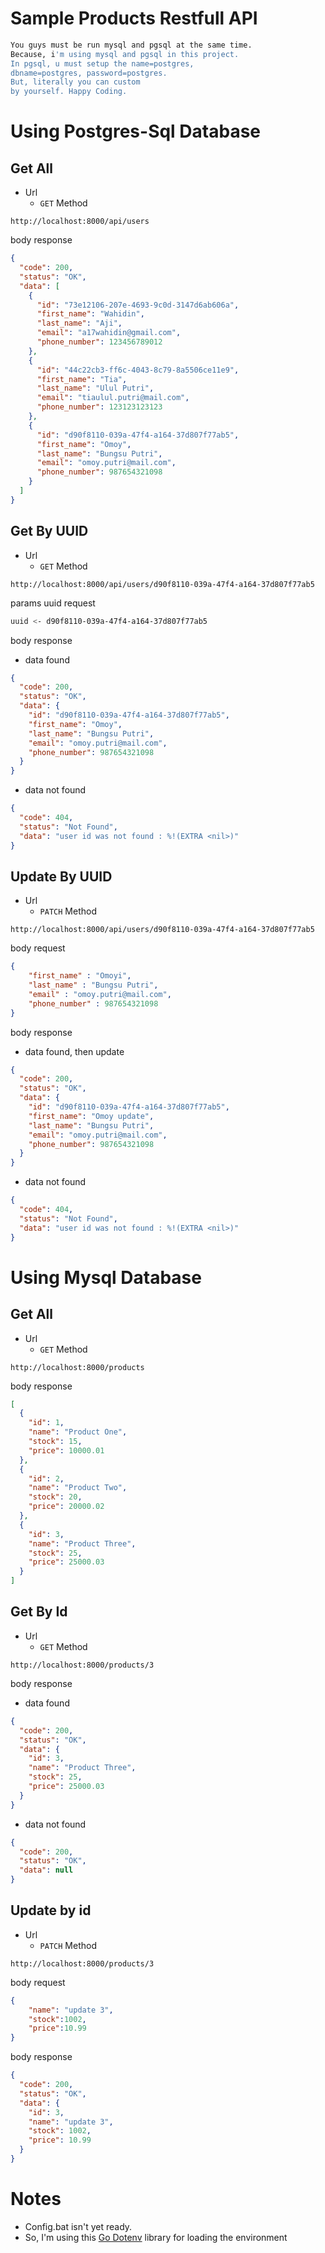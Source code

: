 # Sample Products Restfull API
```bash
You guys must be run mysql and pgsql at the same time.
Because, i'm using mysql and pgsql in this project.
In pgsql, u must setup the name=postgres, 
dbname=postgres, password=postgres.
But, literally you can custom
by yourself. Happy Coding.
```
# Using Postgres-Sql Database

## Get All

* Url
  - `GET` Method
```http request
http://localhost:8000/api/users
```

body response
```json
{
  "code": 200,
  "status": "OK",
  "data": [
    {
      "id": "73e12106-207e-4693-9c0d-3147d6ab606a",
      "first_name": "Wahidin",
      "last_name": "Aji",
      "email": "a17wahidin@gmail.com",
      "phone_number": 123456789012
    },
    {
      "id": "44c22cb3-ff6c-4043-8c79-8a5506ce11e9",
      "first_name": "Tia",
      "last_name": "Ulul Putri",
      "email": "tiaulul.putri@mail.com",
      "phone_number": 123123123123
    },
    {
      "id": "d90f8110-039a-47f4-a164-37d807f77ab5",
      "first_name": "Omoy",
      "last_name": "Bungsu Putri",
      "email": "omoy.putri@mail.com",
      "phone_number": 987654321098
    }
  ]
}
```

## Get By UUID
* Url
  - `GET` Method
```http request
http://localhost:8000/api/users/d90f8110-039a-47f4-a164-37d807f77ab5
```
params uuid request
```bash
uuid <- d90f8110-039a-47f4-a164-37d807f77ab5
```
body response

- data found
```json
{
  "code": 200,
  "status": "OK",
  "data": {
    "id": "d90f8110-039a-47f4-a164-37d807f77ab5",
    "first_name": "Omoy",
    "last_name": "Bungsu Putri",
    "email": "omoy.putri@mail.com",
    "phone_number": 987654321098
  }
}
```
- data not found
```json
{
  "code": 404,
  "status": "Not Found",
  "data": "user id was not found : %!(EXTRA <nil>)"
}
```

## Update By UUID
* Url
  - `PATCH` Method
```http request
http://localhost:8000/api/users/d90f8110-039a-47f4-a164-37d807f77ab5
```
body request
```json
{
    "first_name" : "Omoyi",
    "last_name" : "Bungsu Putri",
    "email" : "omoy.putri@mail.com",
    "phone_number" : 987654321098
}
```
body response
- data found, then update
```json
{
  "code": 200,
  "status": "OK",
  "data": {
    "id": "d90f8110-039a-47f4-a164-37d807f77ab5",
    "first_name": "Omoy update",
    "last_name": "Bungsu Putri",
    "email": "omoy.putri@mail.com",
    "phone_number": 987654321098
  }
}
```
- data not found
```json
{
  "code": 404,
  "status": "Not Found",
  "data": "user id was not found : %!(EXTRA <nil>)"
}
```


# Using Mysql Database

## Get All

* Url
    - `GET` Method             
```http request
http://localhost:8000/products
```

body response
```json
[
  {
    "id": 1,
    "name": "Product One",
    "stock": 15,
    "price": 10000.01
  },
  {
    "id": 2,
    "name": "Product Two",
    "stock": 20,
    "price": 20000.02
  },
  {
    "id": 3,
    "name": "Product Three",
    "stock": 25,
    "price": 25000.03
  }
]
```

## Get By Id
* Url
  - `GET` Method
```http request
http://localhost:8000/products/3
```

body response

 - data found
```json
{
  "code": 200,
  "status": "OK",
  "data": {
    "id": 3,
    "name": "Product Three",
    "stock": 25,
    "price": 25000.03
  }
}
```
  - data not found
```json
{
  "code": 200,
  "status": "OK",
  "data": null
}
```

## Update by id
* Url
  - `PATCH` Method
```http request
http://localhost:8000/products/3
```

body request
```json
{
    "name": "update 3",
    "stock":1002,
    "price":10.99
}
```
body response
```json
{
  "code": 200,
  "status": "OK",
  "data": {
    "id": 3,
    "name": "update 3",
    "stock": 1002,
    "price": 10.99
  }
}
```


# Notes

- Config.bat isn't yet ready. 
- So, I'm using this <a href="https://github.com/joho/godotenv">Go Dotenv</a> library for loading the environment
